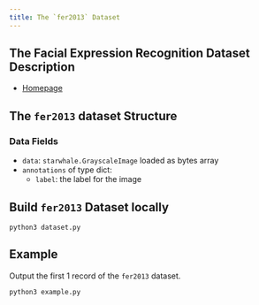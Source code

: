 ```yaml
---
title: The `fer2013` Dataset
---
```


## The Facial Expression Recognition Dataset Description

- [Homepage](https://www.kaggle.com/c/challenges-in-representation-learning-facial-expression-recognition-challenge)

## The `fer2013` dataset Structure

### Data Fields

- `data`: `starwhale.GrayscaleImage` loaded as bytes array
- `annotations` of type dict:
    - `label`: the label for the image

## Build `fer2013` Dataset locally

```shell
python3 dataset.py
```

## Example

Output the first 1 record of the `fer2013` dataset.

```shell
python3 example.py
```
